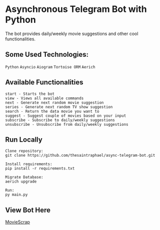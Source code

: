 # Asynchronous Telegram Bot with Python

The bot provides daily/weekly movie suggestions and other cool functionalities.

## Some Used Technologies:

```Python``` ```Asyncio``` ```Aiogram``` ```Tortoise ORM``` ```Aerich```


## Available Functionalities

```
start - Starts the bot
view - Views all available commands
next - Generate next random movie suggestion
series - Generate next random TV show suggestion
search - Return the data movie you want to
suggest - Suggest couple of movies based on your input
subscribe - Subscribe to daily/weekly suggestions
unsubscribe - Unsubscribe from daily/weekly suggestions
```

## Run Locally

```
Clone repository: 
git clone https://github.com/thesaintraphael/async-telegram-bot.git

Install requirements:
pip install -r requirements.txt

Migrate Database:
aerich upgrade

Run:
py main.py
```

## View Bot Here 
[MovieScrap](https://t.me/moviescrapbot)